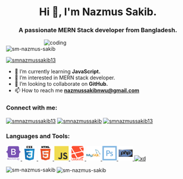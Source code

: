 <h1 align="center">Hi 👋, I'm Nazmus Sakib.</h1>
<h3 align="center">A passionate MERN Stack developer from Bangladesh.</h3>
<img align="right" alt="coding" width="400" src="https://cdn.dribbble.com/users/1162077/screenshots/3848914/programmer.gif">
<p align="left"> <img src="https://komarev.com/ghpvc/?username=sm-nazmus-sakib&label=Profile%20views&color=0e75b6&style=flat" alt="sm-nazmus-sakib" /> </p>

<p align="left"> <a href="https://twitter.com/smnazmussakib13" target="blank"><img src="https://img.shields.io/twitter/follow/smnazmussakib13?logo=twitter&style=for-the-badge" alt="smnazmussakib13" /></a> </p>

- 🌱 I’m currently learning **JavaScript.**
- 👀 I’m interested in MERN stack developer.
- 👯 I’m looking to collaborate on **GitHub.**
- 📫 How to reach me **nazmussakibnwu@gmail.com**

<h3 align="left">Connect with me:</h3>
<p align="left">
<a href="https://twitter.com/smnazmussakib13" target="blank"><img align="center" src="https://raw.githubusercontent.com/rahuldkjain/github-profile-readme-generator/master/src/images/icons/Social/twitter.svg" alt="smnazmussakib13" height="30" width="40" /></a>
<a href="https://linkedin.com/in/smnazmussakib" target="blank"><img align="center" src="https://raw.githubusercontent.com/rahuldkjain/github-profile-readme-generator/master/src/images/icons/Social/linked-in-alt.svg" alt="smnazmussakib" height="30" width="40" /></a>
<a href="https://fb.com/smnazmussakib13" target="blank"><img align="center" src="https://raw.githubusercontent.com/rahuldkjain/github-profile-readme-generator/master/src/images/icons/Social/facebook.svg" alt="smnazmussakib13" height="30" width="40" /></a>
</p>

<h3 align="left">Languages and Tools:</h3>
<p align="left"> <a href="https://getbootstrap.com" target="_blank" rel="noreferrer"> <img src="https://raw.githubusercontent.com/devicons/devicon/master/icons/bootstrap/bootstrap-plain-wordmark.svg" alt="bootstrap" width="40" height="40"/> </a> <a href="https://www.w3schools.com/css/" target="_blank" rel="noreferrer"> <img src="https://raw.githubusercontent.com/devicons/devicon/master/icons/css3/css3-original-wordmark.svg" alt="css3" width="40" height="40"/> </a> <a href="https://www.w3.org/html/" target="_blank" rel="noreferrer"> <img src="https://raw.githubusercontent.com/devicons/devicon/master/icons/html5/html5-original-wordmark.svg" alt="html5" width="40" height="40"/> </a> <a href="https://developer.mozilla.org/en-US/docs/Web/JavaScript" target="_blank" rel="noreferrer"> <img src="https://raw.githubusercontent.com/devicons/devicon/master/icons/javascript/javascript-original.svg" alt="javascript" width="40" height="40"/> </a> <a href="https://laravel.com/" target="_blank" rel="noreferrer"> <img src="https://raw.githubusercontent.com/devicons/devicon/master/icons/laravel/laravel-plain-wordmark.svg" alt="laravel" width="40" height="40"/> </a> <a href="https://www.mysql.com/" target="_blank" rel="noreferrer"> <img src="https://raw.githubusercontent.com/devicons/devicon/master/icons/mysql/mysql-original-wordmark.svg" alt="mysql" width="40" height="40"/> </a> <a href="https://www.photoshop.com/en" target="_blank" rel="noreferrer"> <img src="https://raw.githubusercontent.com/devicons/devicon/master/icons/photoshop/photoshop-line.svg" alt="photoshop" width="40" height="40"/> </a> <a href="https://www.php.net" target="_blank" rel="noreferrer"> <img src="https://raw.githubusercontent.com/devicons/devicon/master/icons/php/php-original.svg" alt="php" width="40" height="40"/> </a> <a href="https://www.adobe.com/products/xd.html" target="_blank" rel="noreferrer"> <img src="https://cdn.worldvectorlogo.com/logos/adobe-xd.svg" alt="xd" width="40" height="40"/> </a> </p>

<p><img align="left" src="https://github-readme-stats.vercel.app/api/top-langs?username=sm-nazmus-sakib&show_icons=true&locale=en&layout=compact" alt="sm-nazmus-sakib" /></p>

<p>&nbsp;<img align="center" src="https://github-readme-stats.vercel.app/api?username=sm-nazmus-sakib&show_icons=true&locale=en" alt="sm-nazmus-sakib" /></p>
